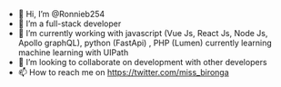 - 👋 Hi, I’m @Ronnieb254
- 👀 I’m a full-stack developer
- 🌱 I’m currently working with javascript (Vue Js, React Js, Node Js, Apollo graphQL), python (FastApi) , PHP (Lumen) currently learning machine learning with UIPath
- 💞️ I’m looking to collaborate on development with other developers
- 📫 How to reach me on https://twitter.com/miss_bironga

<!---
Ronnieb254/Ronnieb254 is a ✨ special ✨ repository because its `README.md` (this file) appears on your GitHub profile.
You can click the Preview link to take a look at your changes.
--->
